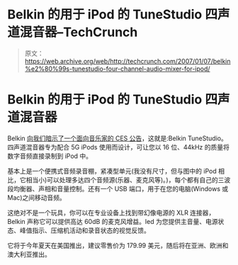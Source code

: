 # Belkin 的用于 iPod 的 TuneStudio 四声道混音器–TechCrunch

> 原文：<https://web.archive.org/web/http://techcrunch.com/2007/01/07/belkin%e2%80%99s-tunestudio-four-channel-audio-mixer-for-ipod/>

# Belkin 的用于 iPod 的 TuneStudio 四声道混音器

Belkin [向我们暗示了一个面向音乐家的 CES 公告](https://web.archive.org/web/20201129020823/http://crunchgear.com/2006/12/22/ipod-accessories-20/)，这就是:Belkin TuneStudio。四声道混音器专为配合 5G iPods 使用而设计，可让您以 16 位、44kHz 的质量将数字音频直接录制到 iPod 中。

基本上是一个便携式音频录音棚，紧凑型单元(我没有尺寸，但与图中的 iPod 相比，它相当小)可以处理多达四个音频源(乐器、麦克风等)。)，每个都有自己的三波段均衡器、声相和音量控制。还有一个 USB 端口，用于在您的电脑(Windows 或 Mac)之间移动音频。

这绝对不是一个玩具，你可以在专业设备上找到带幻像电源的 XLR 连接器，Belkin 声称它可以提供高达 60dB 的麦克风增益。led 为您提供主音量、电源状态、峰值指示、压缩机活动和录音状态的视觉反馈。

它将于今年夏天在美国推出，建议零售价为 179.99 美元，随后将在亚洲、欧洲和澳大利亚推出。